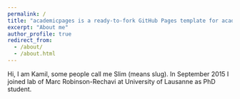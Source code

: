 ```yaml
---
permalink: /
title: "academicpages is a ready-to-fork GitHub Pages template for academic personal websites"
excerpt: "About me"
author_profile: true
redirect_from:
  - /about/
  - /about.html
---
```


Hi, I am Kamil, some people call me Slim (means slug). In September 2015 I joined lab of Marc Robinson-Rechavi at University of Lausanne as PhD student. 
